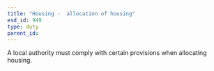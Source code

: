 ```yaml
---
title: "Housing -  allocation of housing"
esd_id: 949
type: duty
parent_id:  
---
```


A local authority must comply with certain provisions when allocating housing.

